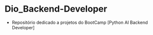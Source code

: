 # Dio_Backend-Developer
* Repositório dedicado a projetos do BootCamp [Python AI Backend Developer]
